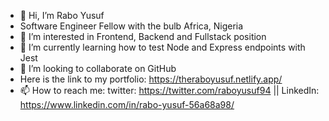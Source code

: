 - 👋 Hi, I’m Rabo Yusuf
- Software Engineer Fellow with the bulb Africa, Nigeria
- 👀 I’m interested in Frontend, Backend and Fullstack position
- 🌱 I’m currently learning how to test Node and Express endpoints with Jest
- 💞️ I’m looking to collaborate on GitHub
- Here is the link to my portfolio: https://theraboyusuf.netlify.app/
- 📫 How to reach me: twitter: https://twitter.com/raboyusuf94 || LinkedIn: https://www.linkedin.com/in/rabo-yusuf-56a68a98/
